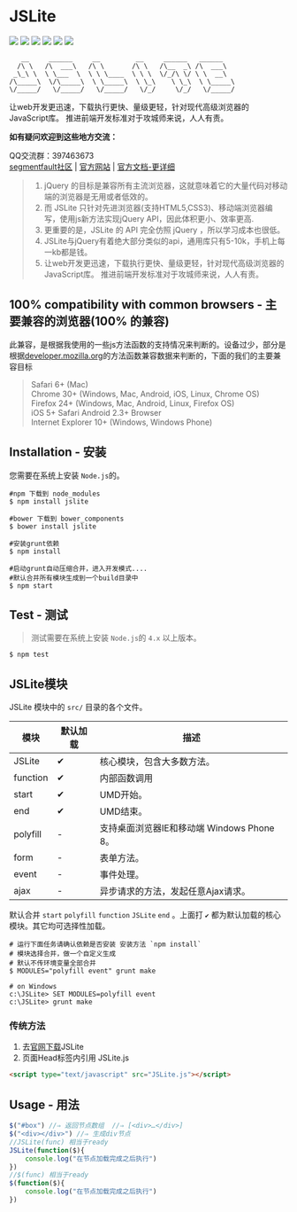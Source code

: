 # JSLite

[![](https://img.shields.io/github/issues/JSLite/JSLite.svg)](https://github.com/JSLite/JSLite/issues)  [![](https://img.shields.io/github/forks/JSLite/JSLite.svg)](https://github.com/JSLite/JSLite/network) [![](https://img.shields.io/github/stars/JSLite/JSLite.svg)](https://github.com/JSLite/JSLite/stargazers) [![](https://img.shields.io/badge/license-MIT-blue.svg)](https://raw.githubusercontent.com/JSLite/JSLite/master/MIT-LICENSE) [![](https://travis-ci.org/JSLite/JSLite.svg?branch=master)](https://travis-ci.org/JSLite/JSLite) [![](https://img.shields.io/github/release/JSLite/JSLite.svg)](https://github.com/JSLite/JSLite/releases)

```
   __     ______     __         __     ______   ______    
  /\ \   /\  ___\   /\ \       /\ \   /\__  _\ /\  ___\   
 _\_\ \  \ \___  \  \ \ \____  \ \ \  \/_/\ \/ \ \  __\   
/\_____\  \/\_____\  \ \_____\  \ \_\    \ \_\  \ \_____\ 
\/_____/   \/_____/   \/_____/   \/_/     \/_/   \/_____/ 

```

让web开发更迅速，下载执行更快、量级更轻，针对现代高级浏览器的JavaScript库。 推进前端开发标准对于攻城师来说，人人有责。  

**如有疑问欢迎到这些地方交流：**  

QQ交流群：397463673   
[segmentfault社区](http://segmentfault.com/t/jslite/blogs) | [官方网站](http://jslite.io) | [官方文档-更详细](http://jslite.io/API/)

> 1. jQuery 的目标是兼容所有主流浏览器，这就意味着它的大量代码对移动端的浏览器是无用或者低效的。
> 2. 而 JSLite 只针对先进浏览器(支持HTML5,CSS3)、移动端浏览器编写，使用js新方法实现jQuery API，因此体积更小、效率更高.
> 3. 更重要的是，JSLite 的 API 完全仿照 jQuery ，所以学习成本也很低。
> 4. JSLite与jQuery有着绝大部分类似的api，通用库只有5-10k，手机上每一kb都是钱。
> 5. 让web开发更迅速，下载执行更快、量级更轻，针对现代高级浏览器的JavaScript库。 推进前端开发标准对于攻城师来说，人人有责。

## 100% compatibility with common browsers - 主要兼容的浏览器(100% 的兼容)
此兼容，是根据我使用的一些js方法函数的支持情况来判断的。设备过少，部分是根据[developer.mozilla.org](https://developer.mozilla.org)的方法函数兼容数据来判断的，下面的我们的主要兼容目标

> Safari 6+ (Mac)  
> Chrome 30+ (Windows, Mac, Android, iOS, Linux, Chrome OS)  
> Firefox 24+ (Windows, Mac, Android, Linux, Firefox OS)  
> iOS 5+ Safari
> Android 2.3+ Browser  
> Internet Explorer 10+ (Windows, Windows Phone)  


## Installation - 安装

您需要在系统上安装 `Node.js`的。 

```shell
#npm 下载到 node_modules
$ npm install jslite

#bower 下载到 bower_components
$ bower install jslite

#安装grunt依赖
$ npm install

#启动grunt自动压缩合并，进入开发模式.... 
#默认合并所有模块生成到一个build目录中
$ npm start
```

## Test - 测试

> 测试需要在系统上安装 `Node.js`的 `4.x` 以上版本。 

```shell
$ npm test
```

## JSLite模块
JSLite 模块中的 `src/` 目录的各个文件。

模块 | 默认加载 | 描述
--- | ------- | -----
JSLite | ✔ | 核心模块，包含大多数方法。
function | ✔ | 内部函数调用
start | ✔ | UMD开始。
end | ✔ | UMD结束。
polyfill | - | 支持桌面浏览器IE和移动端 Windows Phone 8。
form | - | 表单方法。
event | - | 事件处理。
ajax | - | 异步请求的方法，发起任意Ajax请求。

默认合并 `start` `polyfill` `function` `JSLite` `end` 。上面打 `✔` 都为默认加载的核心模块。其它均可选择性加载。

```shell
# 运行下面任务请确认依赖是否安装 安装方法 `npm install`
# 模块选择合并，做一个自定义生成
# 默认不传环境变量全部合并
$ MODULES="polyfill event" grunt make

# on Windows
c:\JSLite> SET MODULES=polyfill event
c:\JSLite> grunt make
```

### 传统方法
1. 去[官网下载](http://jslite.io)JSLite  
2. 页面Head标签内引用 JSLite.js  

```html
<script type="text/javascript" src="JSLite.js"></script>
```

## Usage - 用法
```js
$("#box") //⇒ 返回节点数组  //⇒ [<div>​…​</div>​]
$("<div></div>") //⇒ 生成div节点
//JSLite(func) 相当于ready
JSLite(function($){
    console.log("在节点加载完成之后执行")
})
//$(func) 相当于ready
$(function($){
    console.log("在节点加载完成之后执行")
})
```




